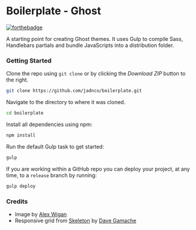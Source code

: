 # Boilerplate - Ghost

[![forthebadge](http://forthebadge.com/images/badges/powered-by-netflix.svg)](http://forthebadge.com)

A starting point for creating Ghost themes. It uses Gulp to compile Sass, Handlebars partials and bundle JavaScripts into a distribution folder.

### Getting Started

Clone the repo using `git clone` or by clicking the *Download ZIP* button to the right.

```sh
git clone https://github.com/jadnco/boilerplate.git
```

Navigate to the directory to where it was cloned.

```sh
cd boilerplate
```

Install all dependencies using npm:

```sh
npm install
```

Run the default Gulp task to get started:

```sh
gulp
```

If you are working within a GitHub repo you can deploy your project, at any time, to a `release` branch by running:

```sh
gulp deploy
```

### Credits

- Image by [Alex Wigan](https://unsplash.com/alwig64)
- Responsive grid from [Skeleton](http://getskeleton.com) by [Dave Gamache](https://github.com/dhg)
